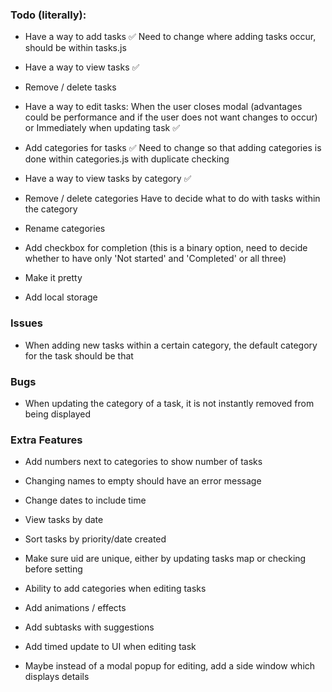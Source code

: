 ### Todo (literally):
- Have a way to add tasks ✅
Need to change where adding tasks occur, should be within tasks.js
- Have a way to view tasks ✅
- Remove / delete tasks

- Have a way to edit tasks:
When the user closes modal (advantages could be performance and if the user does not want changes to occur)
    or
Immediately when updating task ✅

- Add categories for tasks ✅
Need to change so that adding categories is done within categories.js with duplicate checking
- Have a way to view tasks by category ✅
- Remove / delete categories
Have to decide what to do with tasks within the category
- Rename categories

- Add checkbox for completion (this is a binary option, need to decide whether to have only 'Not started' and 'Completed' or all three)

- Make it pretty

- Add local storage

### Issues
- When adding new tasks within a certain category, the default category for the task should be that

### Bugs
- When updating the category of a task, it is not instantly removed from being displayed

### Extra Features

- Add numbers next to categories to show number of tasks

- Changing names to empty should have an error message

- Change dates to include time

- View tasks by date
- Sort tasks by priority/date created

- Make sure uid are unique, either by updating tasks map or checking before setting

- Ability to add categories when editing tasks

- Add animations / effects

- Add subtasks with suggestions

- Add timed update to UI when editing task

- Maybe instead of a modal popup for editing, add a side window which displays details